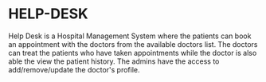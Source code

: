 # HELP-DESK
Help Desk is a Hospital Management System where the patients can book an appointment with the doctors from the available doctors list. The doctors can treat the patients who have taken appointments while the doctor is also able the view the patient history. The admins have the access to add/remove/update the doctor's profile. 
